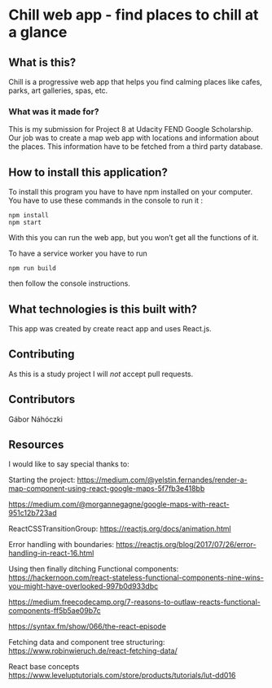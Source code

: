 # Chill web app - find places to chill at a glance
## What is this?
Chill is a progressive web app that helps you find calming places like cafes, parks, art galleries, spas, etc.

### What was it made for?
This is my submission for Project 8 at Udacity FEND Google Scholarship. Our job was to create a map web app with locations and information about the places. This information have to be fetched from a third party database.

## How to install this application?
To install this program you have to have npm installed on your computer. You have to use these commands in the console to run it :
```
npm install
npm start
```
With this you can run the web app, but you won’t get all the functions of it. 

To have a service worker you have to run 
```
npm run build
```
then follow the console instructions.

## What technologies is this built with?
This app was created by create react app and uses React.js.

## Contributing 
As this is a study project I will _not_ accept pull requests.

## Contributors 
Gábor Náhóczki 

## Resources 
I would like to say special thanks to:


Starting the project:
https://medium.com/@yelstin.fernandes/render-a-map-component-using-react-google-maps-5f7fb3e418bb

https://medium.com/@morgannegagne/google-maps-with-react-951c12b723ad


ReactCSSTransitionGroup:
https://reactjs.org/docs/animation.html


Error handling with boundaries:
https://reactjs.org/blog/2017/07/26/error-handling-in-react-16.html
 

Using then finally ditching Functional components:
https://hackernoon.com/react-stateless-functional-components-nine-wins-you-might-have-overlooked-997b0d933dbc

https://medium.freecodecamp.org/7-reasons-to-outlaw-reacts-functional-components-ff5b5ae09b7c

https://syntax.fm/show/066/the-react-episode


Fetching data and component tree structuring:
https://www.robinwieruch.de/react-fetching-data/


React base concepts
https://www.leveluptutorials.com/store/products/tutorials/lut-dd016